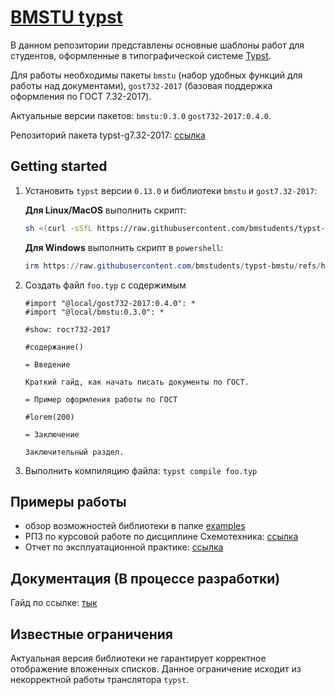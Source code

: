 # [BMSTU typst](https://github.com/bmstudents/typst-bmstu)

В данном репозитории представлены основные шаблоны работ для студентов, оформленные в типографической системе [Typst](https://typst.app).

Для работы необходимы пакеты `bmstu` (набор удобных функций для работы над документами), `gost732-2017` (базовая поддержка оформления по ГОСТ 7.32-2017).

Актуальные версии пакетов: `bmstu:0.3.0` `gost732-2017:0.4.0`.

Репозиторий пакета typst-g7.32-2017: [ссылка](https://github.com/bmstudents/typst-g7.32-2017)

## Getting started

1. Установить `typst` версии `0.13.0` и библиотеки `bmstu` и `gost7.32-2017`:

    **Для Linux/MacOS** выполнить скрипт:

    ```sh
    sh <(curl -sSfL https://raw.githubusercontent.com/bmstudents/typst-bmstu/refs/heads/main/install.sh)
    ```

    **Для Windows** выполнить скрипт в `powershell`:

    ```powershell
    irm https://raw.githubusercontent.com/bmstudents/typst-bmstu/refs/heads/main/install.ps1 | iex
    ```

2. Создать файл `foo.typ` с содержимым

    ```typst
    #import "@local/gost732-2017:0.4.0": *
    #import "@local/bmstu:0.3.0": *

    #show: гост732-2017

    #содержание()

    = Введение

    Краткий гайд, как начать писать документы по ГОСТ.

    = Пример оформления работы по ГОСТ

    #lorem(200)

    = Заключение

    Заключительный раздел.
    ```

3. Выполнить компиляцию файла: `typst compile foo.typ`

## Примеры работы

- обзор возможностей библиотеки в папке [examples](./example)
- РПЗ по курсовой работе по дисциплине Схемотехника: [ссылка](https://github.com/vzalygin/bmstu-ics6/tree/master/cource-papers/schemach/%D1%80%D0%BF%D0%B7)
- Отчет по эксплуатационной практике: [ссылка](https://github.com/vzalygin/bmstu-ics6/tree/master/practices/summer-2025)

## Документация (В процессе разработки)

Гайд по ссылке: [тык](./doc/guide.md)

## Известные ограничения

Актуальная версия библиотеки не гарантирует корректное отображение вложенных списков. Данное ограничение исходит из некорректной работы транслятора `typst`.
